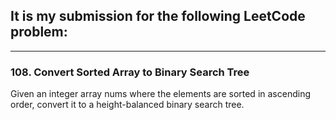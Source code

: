 ## It is my submission for the following LeetCode problem:

---

### 108. Convert Sorted Array to Binary Search Tree

Given an integer array nums where the elements are sorted in ascending order, convert it to a height-balanced binary search tree.
